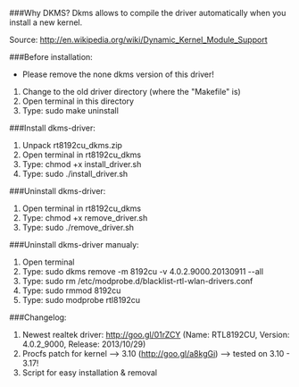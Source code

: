 ###Why DKMS?
Dkms allows to compile the driver automatically when you install a new kernel.

Source: http://en.wikipedia.org/wiki/Dynamic_Kernel_Module_Support

###Before installation:
- Please remove the none dkms version of this driver!
1. Change to the old driver directory (where the "Makefile" is)
2. Open terminal in this directory
3. Type: sudo make uninstall

###Install dkms-driver:
1. Unpack rt8192cu_dkms.zip
2. Open terminal in rt8192cu_dkms
3. Type: chmod +x install_driver.sh
4. Type: sudo ./install_driver.sh

###Uninstall dkms-driver:
1. Open terminal in rt8192cu_dkms
2. Type: chmod +x remove_driver.sh
3. Type: sudo ./remove_driver.sh

###Uninstall dkms-driver manualy:
1. Open terminal
2. Type: sudo dkms remove -m 8192cu -v 4.0.2.9000.20130911 --all
3. Type: sudo rm /etc/modprobe.d/blacklist-rtl-wlan-drivers.conf
4. Type: sudo rmmod 8192cu
5. Type: sudo modprobe rtl8192cu

###Changelog:
1. Newest realtek driver: http://goo.gl/01rZCY  (Name: RTL8192CU, Version: 4.0.2_9000, Release: 2013/10/29)
2. Procfs patch for kernel --> 3.10 (http://goo.gl/a8kgGi) --> tested on 3.10 - 3.17!
3. Script for easy installation & removal
